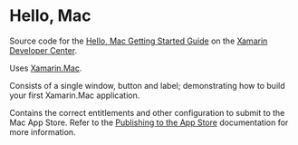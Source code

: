 Hello, Mac
==========

Source code for the [Hello, Mac Getting Started Guide] on the [Xamarin Developer Center].

Uses [Xamarin.Mac].

Consists of a single window, button and label; demonstrating how to build your first Xamarin.Mac application. 

Contains the correct entitlements and other configuration to submit to the Mac App Store. Refer to the [Publishing to the App Store] documentation for more information.


[Hello, Mac Getting Started Guide]:http://docs.xamarin.com/Mac/Guides/Getting_Started/Hello%2C_Mac
[Xamarin Developer Center]:http://docs.xamarin.com
[Xamarin.Mac]:http://xamarin.com
[Publishing to the App Store]:http://docs.xamarin.com/Mac/Guides/Deployment%2C_Testing%2C_and_Metrics/Publishing_to_the_App_Store